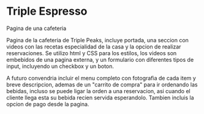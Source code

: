 # Triple Espresso

Pagina de una cafeteria

Pagina de la cafeteria de Triple Peaks, incluye portada, una seccion con videos con las recetas especialidad de la casa y la opcion de realizar reservaciones. Se utilizo html y CSS para los estilos, los videos son embebidos de una pagina externa, y un formulario con diferentes tipos de input, incluyendo un checkbox y un boton.

A futuro convendria incluir el menu completo con fotografia de cada item y breve descripcion, ademas de un "carrito de compra" para ir ordenando las bebidas, incluso se puede ligar la orden a una reservacion, asi cuando el cliente llega esta su bebida recien servida esperandolo. Tambien incluis la opcion de pago desde la pagina.
